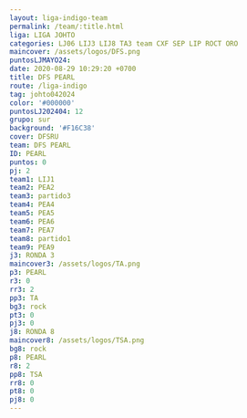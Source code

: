 ```yaml
---
layout: liga-indigo-team
permalink: /team/:title.html
liga: LIGA JOHTO
categories: LJ06 LIJ3 LIJ8 TA3 team CXF SEP LIP ROCT ORO
maincover: /assets/logos/DFS.png
puntosLJMAYO24:
date: 2020-08-29 10:29:20 +0700
title: DFS PEARL
route: /liga-indigo
tag: johto042024
color: '#000000'
puntosLJ202404: 12
grupo: sur
background: '#F16C38'
cover: DFSRU
team: DFS PEARL
ID: PEARL
puntos: 0
pj: 2
team1: LIJ1
team2: PEA2
team3: partido3
team4: PEA4
team5: PEA5
team6: PEA6
team7: PEA7
team8: partido1
team9: PEA9
j3: RONDA 3
maincover3: /assets/logos/TA.png
p3: PEARL
r3: 0
rr3: 2
pp3: TA
bg3: rock
pt3: 0
pj3: 0
j8: RONDA 8
maincover8: /assets/logos/TSA.png
bg8: rock
p8: PEARL
r8: 2
pp8: TSA
rr8: 0
pt8: 0
pj8: 0
---
```

